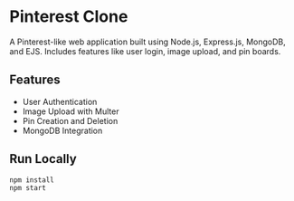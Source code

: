 # Pinterest Clone

A Pinterest-like web application built using Node.js, Express.js, MongoDB, and EJS. Includes features like user login, image upload, and pin boards.

## Features

- User Authentication
- Image Upload with Multer
- Pin Creation and Deletion
- MongoDB Integration

## Run Locally

```bash
npm install
npm start
```
